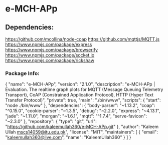 # e-MCH-APp

## Dependencies:

https://github.com/mcollina/node-coap
https://github.com/mqttjs/MQTT.js
https://www.npmjs.com/package/express
https://www.npmjs.com/package/browserify
https://www.npmjs.com/package/socket.io
https://www.npmjs.com/package/rickshaw

### Package Info:
{
  "name": "e-MCH-APp",
  "version": "2.1.0",
  "description": "e-MCH-APp | Evaluation. The realtime graph plots for MQTT (Message Queuing Telemetry Transport), CoAP (Constrained Application Protocol), HTTP (Hyper Text Transfer Protocol)",
  "private": true,
  "main": "./bin/www",
  "scripts": {
    "start": "node ./bin/www"
  },
  "dependencies": {
    "body-parser": "~1.13.2",
    "coap": "^0.15.0",
    "cookie-parser": "~1.3.5",
    "debug": "~2.2.0",
    "express": "~4.13.1",
    "jade": "~1.11.0",
    "morgan": "~1.6.1",
    "mqtt": "^1.7.4",
    "serve-favicon": "~2.3.0"
  },
  "repository": {
    "type": "git",
    "url": "https://github.com/kaleemullah360/e-MCH-APp.git"
  },
  "author": "Kaleem Ullah <mscs14059@itu.edu.pk>",
  "license": "MIT",
  "maintainers": [
    {
      "email": "kaleemullah360@live.com",
      "name": "KaleemUllah360"
    }
  ]
}